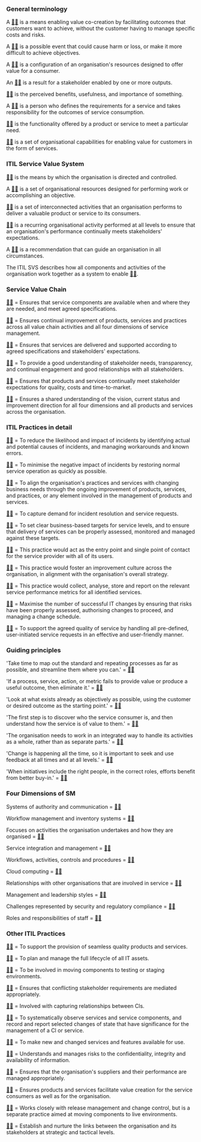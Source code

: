 ### General terminology
A [:man_shrugging:](/answers/service.md) is a means enabling value co-creation by facilitating outcomes that customers want to achieve, without the customer having to manage specific costs and risks.

A [:man_shrugging:](/answers/risk.md) is a possible event that could cause harm or loss, or make it more difficult to achieve objectives.

A [:man_shrugging:](/answers/product.md) is a configuration of an organisation's resources designed to offer value for a consumer.

An [:man_shrugging:](/answers/outcome.md) is a result for a stakeholder enabled by one or more outputs.

[:man_shrugging:](/answers/value.md) is the perceived benefits, usefulness, and importance of something.

A [:man_shrugging:](/answers/customer.md) is a person who defines the requirements for a service and takes responsibility for the outcomes of service consumption.

[:man_shrugging:](/answers/utility.md) is the functionality offered by a product or service to meet a particular need.

[:man_shrugging:](/answers/ServiceManagement.md) is a set of organisational capabilities for enabling value for customers in the form of services.

### ITIL Service Value System
[:man_shrugging:](/answers/Governance.md) is the means by which the organisation is directed and controlled.

A [:man_shrugging:](/answers/practice.md) is a set of organisational resources designed for performing work or accomplishing an objective.

[:man_shrugging:](/answers/ServiceValueChain.md) is a set of interconnected activities that an organisation performs to deliver a valuable product or service to its consumers.

[:man_shrugging:](/answers/ContinualImprovement.md) is a recurring organisational activity performed at all levels to ensure that an organisation's performance continually meets stakeholders' expectations.

A [:man_shrugging:](/answers/GuidingPrinciple.md) is a recommendation that can guide an organisation in all circumstances.

The ITIL SVS describes how all components and activities of the organisation work together as a system to enable [:man_shrugging:](/answers/ValueCreation.md).

### Service Value Chain
[:man_shrugging:](/answers/Obtain/Build.md) = Ensures that service components are available when and where they are needed, and meet agreed specifications.

[:man_shrugging:](/answers/Improve.md) = Ensures continual improvement of products, services and practices across all value chain activities and all four dimensions of service management.

[:man_shrugging:](/answers/DeliverAndSupport.md) = Ensures that services are delivered and supported according to agreed specifications and stakeholders' expectations.

[:man_shrugging:](/answers/Engage.md) = To provide a good understanding of stakeholder needs, transparency, and continual engagement and good relationships with all stakeholders.

[:man_shrugging:](/answers/DesignAndTransition.md) = Ensures that products and services continually meet stakeholder expectations for quality, costs and time-to-market.

[:man_shrugging:](/answers/Plan.md) = Ensures a shared understanding of the vision, current status and improvement direction for all four dimensions and all products and services across the organisation.

### ITIL Practices in detail
[:man_shrugging:](/answers/ProblemManagement.md) = To reduce the likelihood and impact of incidents by identifying actual and potential causes of incidents, and managing workarounds and known errors.

[:man_shrugging:](/answers/IncidentManagement.md) = To minimise the negative impact of incidents by restoring normal service operation as quickly as possible.

[:man_shrugging:](/answers/ContinualImprovement.md) = To align the organisation's practices and services with changing business needs through the ongoing improvement of products, services, and practices, or any element involved in the management of products and services.

[:man_shrugging:](/answers/ServiceDesk.md) = To capture demand for incident resolution and service requests.

[:man_shrugging:](/answers/ServiceLevelManagement.md) = To set clear business-based targets for service levels, and to ensure that delivery of services can be properly assessed, monitored and managed against these targets.

[:man_shrugging:](/answers/ServiceDesk.md) = This practice would act as the entry point and single point of contact for the service provider with all of its users.

[:man_shrugging:](/answers/ContinualImprovement.md) = This practice would foster an improvement culture across the organisation, in alignment with the organisation's overall strategy.

[:man_shrugging:](/answers/ServiceLevelManagement.md) = This practice would collect, analyse, store and report on the relevant service performance metrics for all identified services.

[:man_shrugging:](/answers/ChangeEnablement.md) = Maximise the number of successful IT changes by ensuring that risks have been properly assessed, authorising changes to proceed, and managing a change schedule.

[:man_shrugging:](/answers/ServiceRequestManagement.md) = To support the agreed quality of service by handling all pre-defined, user-initiated service requests in an effective and user-friendly manner.

### Guiding principles
'Take time to map out the standard and repeating processes as far as possible, and streamline them where you can.' = [:man_shrugging:](/answers/OptimiseAndAutomate.md)

'If a process, service, action, or metric fails to provide value or produce a useful outcome, then eliminate it.' = [:man_shrugging:](/answers/KeepItSimpleAndPractical.md)

'Look at what exists already as objectively as possible, using the customer or desired outcome as the starting point.' = [:man_shrugging:](/answers/StartWhereYouAre.md)

'The first step is to discover who the service consumer is, and then understand how the service is of value to them.' = [:man_shrugging:](/answers/FocusOnValue.md)

'The organisation needs to work in an integrated way to handle its activities as a whole, rather than as separate parts.' = [:man_shrugging:](/answers/ThinkAndWorkHolistically.md)

'Change is happening all the time, so it is important to seek and use feedback at all times and at all levels.' = [:man_shrugging:](/answers/ProgressIterativelyWithFeedback.md)

'When initiatives include the right people, in the correct roles, efforts benefit from better buy-in.' = [:man_shrugging:](/answers/CollaborateAndPromoteVisibility.md)

### Four Dimensions of SM
Systems of authority and communication = [:man_shrugging:](/answers/OrganisationsAndPeople.md)

Workflow management and inventory systems = [:man_shrugging:](/answers/InformationAndTechnology.md)

Focuses on activities the organisation undertakes and how they are organised = [:man_shrugging:](/answers/ValueStreamsAndProcesses.md)

Service integration and management = [:man_shrugging:](/answers/PartnersAndSuppliers.md)

Workflows, activities, controls and procedures = [:man_shrugging:](/answers/ValueStreamsAndProcesses.md)

Cloud computing = [:man_shrugging:](/answers/InformationAndTechnology.md)

Relationships with other organisations that are involved in service = [:man_shrugging:](/answers/PartnersAndSuppliers.md)

Management and leadership styles = [:man_shrugging:](/answers/OrganisationsAndPeople.md)

Challenges represented by security and regulatory compliance = [:man_shrugging:](/answers/InformationAndTechnology.md)

Roles and responsibilities of staff = [:man_shrugging:](/answers/OrganisationsAndPeople.md)

### Other ITIL Practices
[:man_shrugging:](/answers/SupplierManagement.md) = To support the provision of seamless quality products and services.

[:man_shrugging:](/answers/ITAssetManagement.md) = To plan and manage the full lifecycle of all IT assets.

[:man_shrugging:](/answers/DeploymentManagement.md) = To be involved in moving components to testing or staging environments.

[:man_shrugging:](/answers/RelationshipManagement.md) = Ensures that conflicting stakeholder requirements are mediated appropriately.

[:man_shrugging:](/answers/ServiceConfigurationManagement.md) = Involved with capturing relationships between Cls.

[:man_shrugging:](/answers/MonitoringAndEventManagement.md) = To systematically observe services and service components, and record and report selected changes of state that have significance for the management of a Cl or service.

[:man_shrugging:](/answers/ReleaseManagement.md) = To make new and changed services and features available for use.

[:man_shrugging:](/answers/InformationSecurityManagement.md) = Understands and manages risks to the confidentiality, integrity and availability of information.

[:man_shrugging:](/answers/SupplierManagement.md) = Ensures that the organisation's suppliers and their performance are managed appropriately.

[:man_shrugging:](/answers/RelationshipManagement.md) = Ensures products and services facilitate value creation for the service consumers as well as for the organisation.

[:man_shrugging:](/answers/DeploymentManagement.md) = Works closely with release management and change control, but is a separate practice aimed at moving components to live environments.

[:man_shrugging:](/answers/RelationshipManagement.md) = Establish and nurture the links between the organisation and its stakeholders at strategic and tactical levels.
